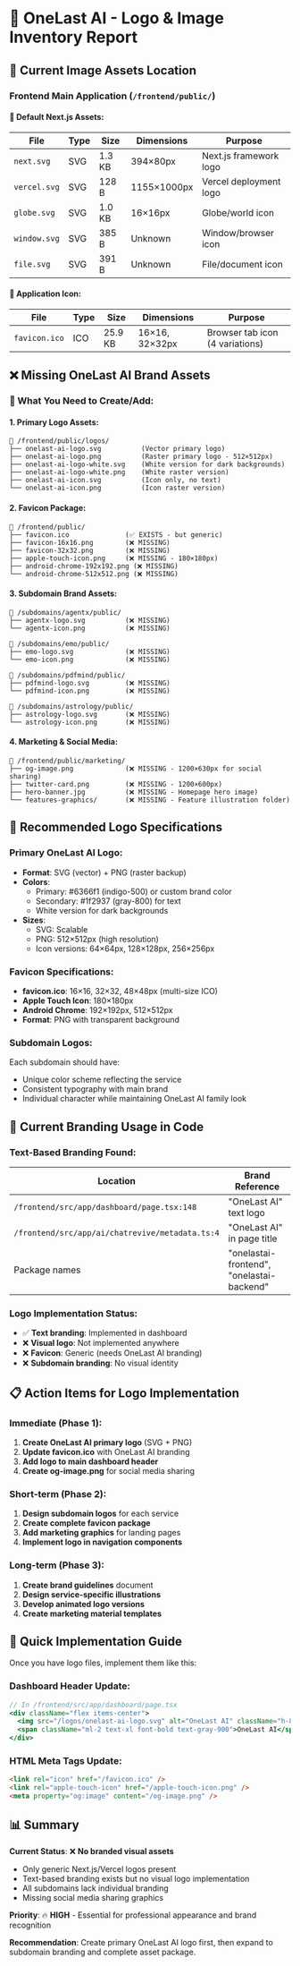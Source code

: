 # 🎨 OneLast AI - Logo & Image Inventory Report

## 📍 **Current Image Assets Location**

### **Frontend Main Application (`/frontend/public/`)**

#### **🔧 Default Next.js Assets:**
| File | Type | Size | Dimensions | Purpose |
|------|------|------|------------|---------|
| `next.svg` | SVG | 1.3 KB | 394×80px | Next.js framework logo |
| `vercel.svg` | SVG | 128 B | 1155×1000px | Vercel deployment logo |
| `globe.svg` | SVG | 1.0 KB | 16×16px | Globe/world icon |
| `window.svg` | SVG | 385 B | Unknown | Window/browser icon |
| `file.svg` | SVG | 391 B | Unknown | File/document icon |

#### **🌟 Application Icon:**
| File | Type | Size | Dimensions | Purpose |
|------|------|------|------------|---------|
| `favicon.ico` | ICO | 25.9 KB | 16×16, 32×32px | Browser tab icon (4 variations) |

## ❌ **Missing OneLast AI Brand Assets**

### **🎯 What You Need to Create/Add:**

#### **1. Primary Logo Assets:**
```
📁 /frontend/public/logos/
├── onelast-ai-logo.svg          (Vector primary logo)
├── onelast-ai-logo.png          (Raster primary logo - 512×512px)
├── onelast-ai-logo-white.svg    (White version for dark backgrounds)
├── onelast-ai-logo-white.png    (White raster version)
├── onelast-ai-icon.svg          (Icon only, no text)
└── onelast-ai-icon.png          (Icon raster version)
```

#### **2. Favicon Package:**
```
📁 /frontend/public/
├── favicon.ico              (✅ EXISTS - but generic)
├── favicon-16x16.png        (❌ MISSING)
├── favicon-32x32.png        (❌ MISSING)
├── apple-touch-icon.png     (❌ MISSING - 180×180px)
├── android-chrome-192x192.png (❌ MISSING)
└── android-chrome-512x512.png (❌ MISSING)
```

#### **3. Subdomain Brand Assets:**
```
📁 /subdomains/agentx/public/
├── agentx-logo.svg          (❌ MISSING)
└── agentx-icon.png          (❌ MISSING)

📁 /subdomains/emo/public/
├── emo-logo.svg             (❌ MISSING)
└── emo-icon.png             (❌ MISSING)

📁 /subdomains/pdfmind/public/
├── pdfmind-logo.svg         (❌ MISSING)
└── pdfmind-icon.png         (❌ MISSING)

📁 /subdomains/astrology/public/
├── astrology-logo.svg       (❌ MISSING)
└── astrology-icon.png       (❌ MISSING)
```

#### **4. Marketing & Social Media:**
```
📁 /frontend/public/marketing/
├── og-image.png             (❌ MISSING - 1200×630px for social sharing)
├── twitter-card.png         (❌ MISSING - 1200×600px)
├── hero-banner.jpg          (❌ MISSING - Homepage hero image)
└── features-graphics/       (❌ MISSING - Feature illustration folder)
```

## 🎨 **Recommended Logo Specifications**

### **Primary OneLast AI Logo:**
- **Format**: SVG (vector) + PNG (raster backup)
- **Colors**: 
  - Primary: #6366f1 (indigo-500) or custom brand color
  - Secondary: #1f2937 (gray-800) for text
  - White version for dark backgrounds
- **Sizes**: 
  - SVG: Scalable
  - PNG: 512×512px (high resolution)
  - Icon versions: 64×64px, 128×128px, 256×256px

### **Favicon Specifications:**
- **favicon.ico**: 16×16, 32×32, 48×48px (multi-size ICO)
- **Apple Touch Icon**: 180×180px
- **Android Chrome**: 192×192px, 512×512px
- **Format**: PNG with transparent background

### **Subdomain Logos:**
Each subdomain should have:
- Unique color scheme reflecting the service
- Consistent typography with main brand
- Individual character while maintaining OneLast AI family look

## 🚀 **Current Branding Usage in Code**

### **Text-Based Branding Found:**
| Location | Brand Reference |
|----------|----------------|
| `/frontend/src/app/dashboard/page.tsx:148` | "OneLast AI" text logo |
| `/frontend/src/app/ai/chatrevive/metadata.ts:4` | "OneLast AI" in page title |
| Package names | "onelastai-frontend", "onelastai-backend" |

### **Logo Implementation Status:**
- ✅ **Text branding**: Implemented in dashboard
- ❌ **Visual logo**: Not implemented anywhere
- ❌ **Favicon**: Generic (needs OneLast AI branding)
- ❌ **Subdomain branding**: No visual identity

## 📋 **Action Items for Logo Implementation**

### **Immediate (Phase 1):**
1. **Create OneLast AI primary logo** (SVG + PNG)
2. **Update favicon.ico** with OneLast AI branding
3. **Add logo to main dashboard header**
4. **Create og-image.png** for social media sharing

### **Short-term (Phase 2):**
1. **Design subdomain logos** for each service
2. **Create complete favicon package**
3. **Add marketing graphics** for landing pages
4. **Implement logo in navigation components**

### **Long-term (Phase 3):**
1. **Create brand guidelines** document
2. **Design service-specific illustrations**
3. **Develop animated logo versions**
4. **Create marketing material templates**

## 🎯 **Quick Implementation Guide**

Once you have logo files, implement them like this:

### **Dashboard Header Update:**
```jsx
// In /frontend/src/app/dashboard/page.tsx
<div className="flex items-center">
  <img src="/logos/onelast-ai-logo.svg" alt="OneLast AI" className="h-8 w-auto" />
  <span className="ml-2 text-xl font-bold text-gray-900">OneLast AI</span>
</div>
```

### **HTML Meta Tags Update:**
```html
<link rel="icon" href="/favicon.ico" />
<link rel="apple-touch-icon" href="/apple-touch-icon.png" />
<meta property="og:image" content="/og-image.png" />
```

## 📊 **Summary**

**Current Status**: ❌ **No branded visual assets**
- Only generic Next.js/Vercel logos present
- Text-based branding exists but no visual logo implementation
- All subdomains lack individual branding
- Missing social media sharing graphics

**Priority**: 🔥 **HIGH** - Essential for professional appearance and brand recognition

**Recommendation**: Create primary OneLast AI logo first, then expand to subdomain branding and complete asset package.
